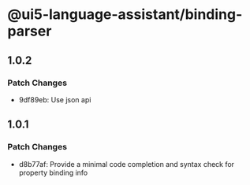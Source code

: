 # @ui5-language-assistant/binding-parser

## 1.0.2

### Patch Changes

- 9df89eb: Use json api

## 1.0.1

### Patch Changes

- d8b77af: Provide a minimal code completion and syntax check for property binding info
